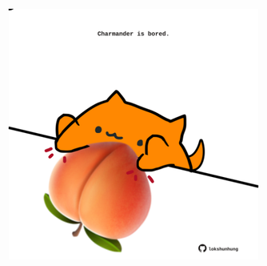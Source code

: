 <!-- built at 02/01/2022, 02:17:49 UTC -->
<p align="center">
  <img width="500" height="500" src="./ReadmeImage.svg">
</p>
